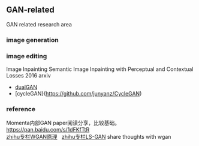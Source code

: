 ## GAN-related 
GAN related research area

### image generation
### image editing
Image Inpainting
Semantic Image Inpainting with Perceptual and Contextual Losses  2016 arxiv

- [dualGAN](https://github.com/duxingren14/DualGAN)  
- [cycleGAN}(https://github.com/junyanz/CycleGAN)  

### reference  
Momenta内部GAN paper阅读分享，比较基础。https://pan.baidu.com/s/1dFKfTtR  
[zhihu专栏WGAN原理](https://zhuanlan.zhihu.com/p/25071913)  
[zhihu专栏LS-GAN](https://zhuanlan.zhihu.com/p/25204020?group_id=818602658100305920) share thoughts with wgan  

